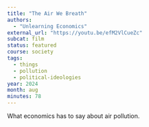 ```yaml
---
title: "The Air We Breath"
authors:
  - "Unlearning Economics"
external_url: "https://youtu.be/efM2VlCueZc"
subcat: film
status: featured
course: society
tags:
  - things
  - pollution
  - political-ideologies
year: 2024
month: aug
minutes: 78
---
```


What economics has to say about air pollution.
